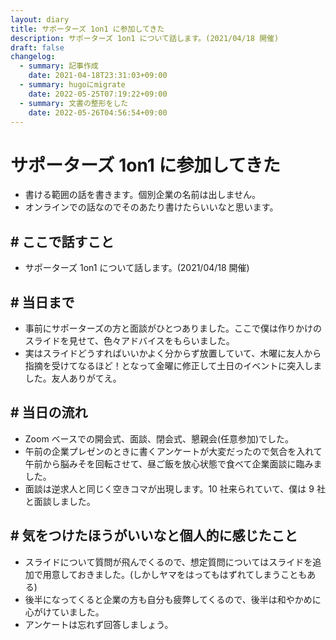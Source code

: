 ```yaml
---
layout: diary
title: サポーターズ 1on1 に参加してきた
description: サポーターズ 1on1 について話します。(2021/04/18 開催)
draft: false
changelog:
  - summary: 記事作成
    date: 2021-04-18T23:31:03+09:00
  - summary: hugoにmigrate
    date: 2022-05-25T07:19:22+09:00
  - summary: 文書の整形をした
    date: 2022-05-26T04:56:54+09:00
---
```


# サポーターズ 1on1 に参加してきた

- 書ける範囲の話を書きます。個別企業の名前は出しません。
- オンラインでの話なのでそのあたり書けたらいいなと思います。

## # ここで話すこと

- サポーターズ 1on1 について話します。(2021/04/18 開催)

## # 当日まで

- 事前にサポーターズの方と面談がひとつありました。ここで僕は作りかけのスライドを見せて、色々アドバイスをもらいました。
- 実はスライドどうすればいいかよく分からず放置していて、木曜に友人から指摘を受けてなるほど！となって金曜に修正して土日のイベントに突入しました。友人ありがてえ。

## # 当日の流れ

- Zoom ベースでの開会式、面談、閉会式、懇親会(任意参加)でした。
- 午前の企業プレゼンのときに書くアンケートが大変だったので気合を入れて午前から脳みそを回転させて、昼ご飯を放心状態で食べて企業面談に臨みました。
- 面談は逆求人と同じく空きコマが出現します。10 社来られていて、僕は 9 社と面談しました。

## # 気をつけたほうがいいなと個人的に感じたこと

- スライドについて質問が飛んでくるので、想定質問についてはスライドを追加で用意しておきました。(しかしヤマをはってもはずれてしまうこともある)
- 後半になってくると企業の方も自分も疲弊してくるので、後半は和やかめに心がけていました。
- アンケートは忘れず回答しましょう。
